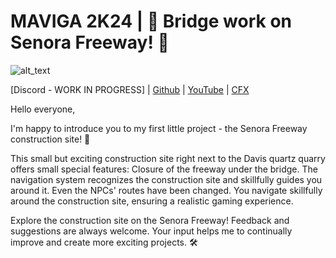# MAVIGA 2K24 | 🚧 **Bridge work on Senora Freeway!** 🚧                                              

<img alt="alt_text"  src="https://i.imgur.com/fpaAxVP.png" />

[Discord - WORK IN PROGRESS] | [Github](https://github.com/MAVIGA2K24) | [YouTube](https://www.youtube.com/channel/UCR3MP8cMhS932P70I48AjsA) | [CFX](https://forum.cfx.re/u/maviga2k24) <br>

Hello everyone,

I'm happy to introduce you to my first little project - the Senora Freeway construction site! 🚧

This small but exciting construction site right next to the Davis quartz quarry offers small special features: Closure of the freeway under the bridge. The navigation system recognizes the construction site and skillfully guides you around it. Even the NPCs' routes have been changed. You navigate skillfully around the construction site, ensuring a realistic gaming experience.

Explore the construction site on the Senora Freeway! Feedback and suggestions are always welcome. Your input helps me to continually improve and create more exciting projects. 🛠️
